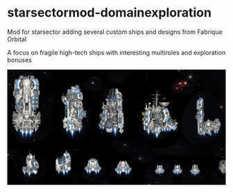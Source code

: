 # starsectormod-domainexploration
Mod for starsector adding several custom ships and designs from Fabrique Orbital

A focus on fragile high-tech ships with interesting multiroles and exploration bonuses

![image](starsectorships.png)
